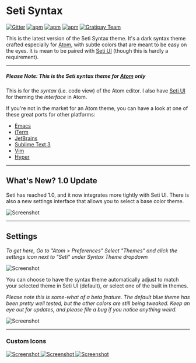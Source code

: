 # Seti Syntax


[![Gitter](https://img.shields.io/gitter/room/jesseweed/seti-light-syntax.svg?style=flat-square)](https://gitter.im/jesseweed/seti-light-syntax) [![apm](https://img.shields.io/apm/dm/seti-light-syntax.svg?style=flat-square)](https://atom.io/themes/seti-light-syntax) [![apm](https://img.shields.io/apm/v/seti-light-syntax.svg?style=flat-square)](https://atom.io/themes/seti-light-syntax) [![apm](https://img.shields.io/apm/l/seti-light-syntax.svg?style=flat-square)](https://atom.io/themes/seti-light-syntax)
[![Gratipay Team](https://img.shields.io/gratipay/team/atom-seti-light-ui.svg?style=flat-square)](https://gratipay.com/Atom-seti-light-ui/)


This is the latest version of the Seti Syntax theme. It's a dark syntax theme crafted especially for [Atom](http://atom.io), with subtle colors that are meant to be easy on the eyes. It is mean to be paired with [Seti UI](https://atom.io/themes/seti-light-ui) (though this is hardly a requirement).


-----

##### **Please Note:** This is the Seti syntax theme for [Atom](http://atom.io) only

This is for the _syntax_ (i.e. code view) of the Atom editor. I also have [Seti UI](https://atom.io/themes/seti-light-ui) for theming the _interface_ in Atom.

If you're not in the market for an Atom theme, you can have a look at one of these great ports for other platforms:

+ [Emacs](https://github.com/caisah/seti-theme)
+ [iTerm](https://github.com/willmanduffy/seti-iterm)
+ [JetBrains](https://github.com/zchee/Seti_JetBrains)
+ [Sublime Text 3](https://packagecontrol.io/packages/Seti_UI)
+ [Vim](https://github.com/trusktr/seti.vim)
+ [Hyper](https://github.com/unluisco/hyperseti)

-----

## What's New? 1.0 Update
Seti has reached 1.0, and it now integrates more tightly with Seti UI. There is also a new settings interface that allows you to select a base color theme.

![Screenshot](https://github.com/jesseweed/seti-light-syntax/raw/1.0-beta/screenshot.png)

-----

## Settings
_To get here, Go to "Atom > Preferences" Select "Themes"  and click the settings icon next to "Seti" under Syntax Theme dropdown_

![Screenshot](https://github.com/jesseweed/seti-light-syntax/raw/1.0-beta/screenshot-settings.png)

You can choose to have the syntax theme automatically adjust to match your selected theme in Seti UI (default), or select one of the built in themes.

_Please note this is some-what of a beta feature. The default blue theme has been pretty well tested, but the other colors are still being tweaked. Keep an eye out for updates, and please file a bug if you notice anything weird._

![Screenshot](https://github.com/jesseweed/seti-light-syntax/raw/1.0-beta/screenshot-colors.png)

-----

### Custom Icons
[ ![Screenshot](https://github.com/jesseweed/seti-light-syntax/raw/1.0-beta/_icons/circular/circular-128x128.png) ](_icons/circular/)
[ ![Screenshot](https://github.com/jesseweed/seti-light-syntax/raw/1.0-beta/_icons/rounded/rounded-128x128.png) ](_icons/rounded/)
[ ![Screenshot](https://github.com/jesseweed/seti-light-syntax/raw/1.0-beta/_icons/squared/squared-128x128.png) ](_icons/squared/)
